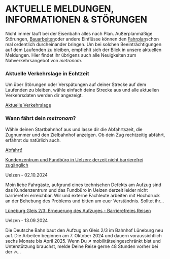 AKTUELLE MELDUNGEN, INFORMATIONEN & STÖRUNGEN
==========

Nicht immer läuft bei der Eisenbahn alles nach Plan. Außerplanmäßige Störungen, [Bauarbeiten](https://www.der-metronom.de/fahrplan/baustellen-uebersicht/)oder andere Einflüsse können den [Fahrplan](https://www.der-metronom.de/fahrplan/regelfahrplan/)schon mal ordentlich durcheinander bringen. Um bei solchen Beeinträchtigungen auf dem Laufenden zu bleiben, empfiehlt sich der Blick in unsere aktuellen Meldungen. Hier findet ihr übrigens auch alle Neuigkeiten zum Nahverkehrsangebot von *metronom*.

### Aktuelle Verkehrslage in Echtzeit ###

Um über Störungen oder Verspätungen auf deiner Strecke auf dem Laufenden zu bleiben, wähle einfach deine Strecke aus und alle aktuellen Verkehrsdaten werden dir angezeigt.

[Aktuelle Verkehrslage](https://www.der-metronom.de/fahrplan/aktuelle-verkehrslage/)

### Wann fährt dein *metronom*? ###

Wähle deinen Startbahnhof aus und lasse dir die Abfahrtszeit, die Zugnummer und den Zielbahnhof anzeigen. Ob dein Zug rechtzeitig abfährt, erfährst du natürlich auch.

[Abfahrt!](https://www.der-metronom.de/fahrplan/wann-faehrt-mein-metronom/)

[Kundenzentrum und Fundbüro in Uelzen: derzeit nicht barrierefrei zugänglich](https://www.der-metronom.de/aktuell/kundenzentrum-und-fundbuero-in-uelzen-derzeit-nicht-barrierefrei-zugaenglich/)

 Uelzen - 02.10.2024

Moin liebe Fahrgäste,
aufgrund eines technischen Defekts am Aufzug sind das Kundenzentrum und das Fundbüro in Uelzen derzeit leider nicht barrierefrei erreichbar. Wir und externe Fachleute arbeiten mit Hochdruck an der Behebung des Problems und bitten um euer Verständnis.
Solltet ihr...

[Lüneburg Gleis 2/3: Erneuerung des Aufzuges - Barrierefreies Reisen](https://www.der-metronom.de/aktuell/lueneburg-gleis-2-3-erneuerung-des-aufzuges-barrierefreies-reisen/)

 Uelzen - 13.09.2024

Die Deutsche Bahn baut den Aufzug an Gleis 2/3 im Bahnhof Lüneburg neu auf. Die Arbeiten beginnen am 7. Oktober 2024 und dauern voraussichtlich sechs Monate bis April 2025.
Wenn Du ↗ mobilitätseingeschränkt bist und Unterstützung brauchst, melde Deine Reise gerne 48 Stunden vorher bei der ↗...
